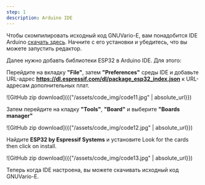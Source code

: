 ```yaml
---
step: 1
description: Arduino IDE
---
```


Чтобы скомпилировать исходный код GNUVario-E, вам понадобится IDE Arduino [скачать здесь](https://www.arduino.cc/en/Main/Software). Начните с его установки и убедитесь, что вы можете запустить редактор.

Далее нужно добавть библиотеки ESP32 в Arduino IDE. Для этого:

Перейдите на вкладку **"File"**, затем **"Preferences"** среды IDE и добавьте URL-адрес **https://dl.espressif.com/dl/package_esp32_index.json** к URL-адресам дополнительных плат.

![GitHub zip download]({{"/assets/code_img/code11.jpg" | absolute_url}})

Затем перейдите на кладку **"Tools"**, **"Board"** и выберите **"Boards manager"**

![GitHub zip download]({{"/assets/code_img/code12.jpg" | absolute_url}})

Найдите **ESP32 by Espressif Systems** и установите 
Look for the  cards then click on install.

![GitHub zip download]({{"/assets/code_img/code13.jpg" | absolute_url}})

Теперь когда IDE настроена, вы можете скачивать исходный код GNUVario-E.
